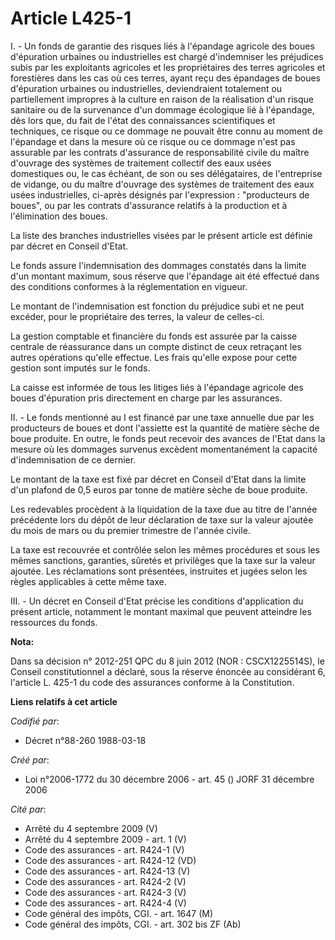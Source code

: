 # Article L425-1

I. - Un fonds de garantie des risques liés à l'épandage agricole des boues d'épuration urbaines ou industrielles est chargé
d'indemniser les préjudices subis par les exploitants agricoles et les propriétaires des terres agricoles et forestières dans
les cas où ces terres, ayant reçu des épandages de boues d'épuration urbaines ou industrielles, deviendraient totalement ou
partiellement impropres à la culture en raison de la réalisation d'un risque sanitaire ou de la survenance d'un dommage
écologique lié à l'épandage, dès lors que, du fait de l'état des connaissances scientifiques et techniques, ce risque ou ce
dommage ne pouvait être connu au moment de l'épandage et dans la mesure où ce risque ou ce dommage n'est pas assurable par
les contrats d'assurance de responsabilité civile du maître d'ouvrage des systèmes de traitement collectif des eaux usées
domestiques ou, le cas échéant, de son ou ses délégataires, de l'entreprise de vidange, ou du maître d'ouvrage des systèmes
de traitement des eaux usées industrielles, ci-après désignés par l'expression : "producteurs de boues", ou par les contrats
d'assurance relatifs à la production et à l'élimination des boues.

La liste des branches industrielles visées par le présent article est définie par décret en Conseil d'Etat.

Le fonds assure l'indemnisation des dommages constatés dans la limite d'un montant maximum, sous réserve que l'épandage ait
été effectué dans des conditions conformes à la réglementation en vigueur.

Le montant de l'indemnisation est fonction du préjudice subi et ne peut excéder, pour le propriétaire des terres, la valeur
de celles-ci.

La gestion comptable et financière du fonds est assurée par la caisse centrale de réassurance dans un compte distinct de ceux
retraçant les autres opérations qu'elle effectue. Les frais qu'elle expose pour cette gestion sont imputés sur le fonds.

La caisse est informée de tous les litiges liés à l'épandage agricole des boues d'épuration pris directement en charge par
les assurances.

II. - Le fonds mentionné au I est financé par une taxe annuelle due par les producteurs de boues et dont l'assiette est la
quantité de matière sèche de boue produite. En outre, le fonds peut recevoir des avances de l'Etat dans la mesure où les
dommages survenus excèdent momentanément la capacité d'indemnisation de ce dernier.

Le montant de la taxe est fixé par décret en Conseil d'Etat dans la limite d'un plafond de 0,5 euros par tonne de matière
sèche de boue produite.

Les redevables procèdent à la liquidation de la taxe due au titre de l'année précédente lors du dépôt de leur déclaration de
taxe sur la valeur ajoutée du mois de mars ou du premier trimestre de l'année civile.

La taxe est recouvrée et contrôlée selon les mêmes procédures et sous les mêmes sanctions, garanties, sûretés et privilèges
que la taxe sur la valeur ajoutée. Les réclamations sont présentées, instruites et jugées selon les règles applicables à
cette même taxe.

III. - Un décret en Conseil d'Etat précise les conditions d'application du présent article, notamment le montant maximal que
peuvent atteindre les ressources du fonds.

**Nota:**

Dans sa décision n° 2012-251 QPC du 8 juin 2012 (NOR : CSCX1225514S), le Conseil constitutionnel a déclaré, sous la réserve
énoncée au considérant 6, l'article L. 425-1 du code des assurances conforme à la Constitution.

**Liens relatifs à cet article**

_Codifié par_:

  - Décret n°88-260 1988-03-18

_Créé par_:

  - Loi n°2006-1772 du 30 décembre 2006 - art. 45 () JORF 31 décembre 2006

_Cité par_:

  - Arrêté du 4 septembre 2009 (V)
  - Arrêté du 4 septembre 2009 - art. 1 (V)
  - Code des assurances - art. R424-1 (V)
  - Code des assurances - art. R424-12 (VD)
  - Code des assurances - art. R424-13 (V)
  - Code des assurances - art. R424-2 (V)
  - Code des assurances - art. R424-3 (V)
  - Code des assurances - art. R424-4 (V)
  - Code général des impôts, CGI. - art. 1647 (M)
  - Code général des impôts, CGI. - art. 302 bis ZF (Ab)
